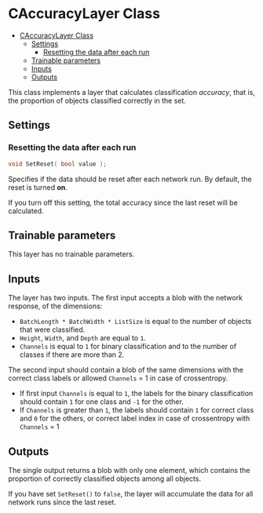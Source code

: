 # CAccuracyLayer Class

<!-- TOC -->

- [CAccuracyLayer Class](#caccuracylayer-class)
  - [Settings](#settings)
    - [Resetting the data after each run](#resetting-the-data-after-each-run)
  - [Trainable parameters](#trainable-parameters)
  - [Inputs](#inputs)
  - [Outputs](#outputs)

<!-- /TOC -->

This class implements a layer that calculates classification *accuracy*, that is, the proportion of objects classified correctly in the set.

## Settings

### Resetting the data after each run

```c++
void SetReset( bool value );
```

Specifies if the data should be reset after each network run. By default, the reset is turned **on**.

If you turn off this setting, the total accuracy since the last reset will be calculated.

## Trainable parameters

This layer has no trainable parameters.

## Inputs

The layer has two inputs. The first input accepts a blob with the network response, of the dimensions:

- `BatchLength * BatchWidth * ListSize` is equal to the number of objects that were classified.
- `Height`, `Width`, and `Depth` are equal to `1`.
- `Channels` is equal to `1` for binary classification and to the number of classes if there are more than 2.

The second input should contain a blob of the same dimensions with the correct class labels or allowed `Channels` = 1 in case of crossentropy. 

- If first input `Channels` is equal to `1`, the labels for the binary classification should contain `1` for one class and `-1` for the other.
- If `Channels` is greater than `1`, the labels should contain `1` for correct class and `0` for the others, or correct label index in case of crossentropy with `Channels` = 1

## Outputs

The single output returns a blob with only one element, which contains the proportion of correctly classified objects among all objects.

If you have set `SetReset()` to `false`, the layer will accumulate the data for all network runs since the last reset.
